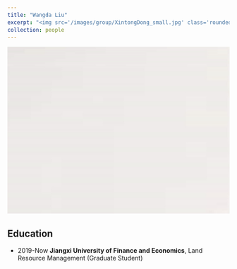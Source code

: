 ```yaml
---
title: "Wangda Liu"
excerpt: "<img src='/images/group/XintongDong_small.jpg' class='rounded-corners'><br/>Graduate Student"
collection: people
---
```

<img src='/images/group/XintongDong.jpg' class='rounded-corners'>

## Education
* 2019-Now **Jiangxi University of Finance and Economics**, Land Resource Management (Graduate Student)
